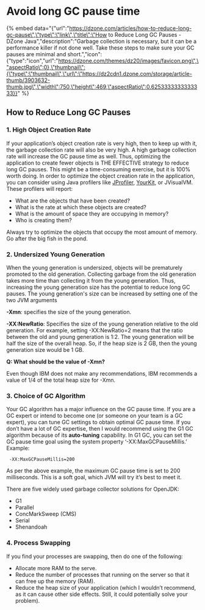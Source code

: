 # Avoid long GC pause time



{% embed data="{\"url\":\"https://dzone.com/articles/how-to-reduce-long-gc-pause\",\"type\":\"link\",\"title\":\"How to Reduce Long GC Pauses - DZone Java\",\"description\":\"Garbage collection is necessary, but it can be a performance killer if not done well. Take these steps to make sure your GC pauses are minimal and short.\",\"icon\":{\"type\":\"icon\",\"url\":\"https://dzone.com/themes/dz20/images/favicon.png\",\"aspectRatio\":0},\"thumbnail\":{\"type\":\"thumbnail\",\"url\":\"https://dz2cdn1.dzone.com/storage/article-thumb/3903632-thumb.jpg\",\"width\":750,\"height\":469,\"aspectRatio\":0.6253333333333333}}" %}

## How to Reduce Long GC Pauses

### 1. High Object Creation Rate

If your application’s object creation rate is very high, then to keep up with it, the garbage collection rate will also be very high. A high garbage collection rate will increase the GC pause time as well. Thus, optimizing the application to create fewer objects is THE EFFECTIVE strategy to reduce long GC pauses. This might be a time-consuming exercise, but it is 100% worth doing. In order to optimize the object creation rate in the application, you can consider using Java profilers like [JProfiler](https://www.ej-technologies.com/products/jprofiler/overview.html), [YourKit](https://yourkit.com/), or JVisualVM. These profilers will report:

* What are the objects that have been created?
* What is the rate at which these objects are created?
* What is the amount of space they are occupying in memory?
* Who is creating them?

Always try to optimize the objects that occupy the most amount of memory. Go after the big fish in the pond.

### 2. Undersized Young Generation

When the young generation is undersized, objects will be prematurely promoted to the old generation. Collecting garbage from the old generation takes more time than collecting it from the young generation. Thus, increasing the young generation size has the potential to reduce long GC pauses. The young generation's size can be increased by setting one of the two JVM arguments

**-Xmn**: specifies the size of the young generation.

**-XX:NewRatio**: Specifies the size of the young generation relative to the old generation. For example, setting -XX:NewRatio=2 means that the ratio between the old and young generation is 1:2. The young generation will be half the size of the overall heap. So, if the heap size is 2 GB, then the young generation size would be 1 GB.

  
**Q: What should be the value of -Xmn?**

Even though IBM does not make any recommendations, IBM recommends a value of 1/4 of the total heap size for -Xmn.

### 3. Choice of GC Algorithm

Your GC algorithm has a major influence on the GC pause time. If you are a GC expert or intend to become one \(or someone on your team is a GC expert\), you can tune GC settings to obtain optimal GC pause time. If you don’t have a lot of GC expertise, then I would recommend using the G1 GC algorithm because of its **auto-tuning** capability. In G1 GC, you can set the GC pause time goal using the system property ‘-XX:MaxGCPauseMillis.’ Example:

```text
 -XX:MaxGCPauseMillis=200
```

As per the above example, the maximum GC pause time is set to 200 milliseconds. This is a soft goal, which JVM will try it’s best to meet it. 

There are five widely used garbage collector solutions for OpenJDK:

* G1
* Parallel
* ConcMarkSweep \(CMS\)
* Serial
* Shenandoah

### 4. Process Swapping

If you find your processes are swapping, then do one of the following:

* Allocate more RAM to the serve.
* Reduce the number of processes that running on the server so that it can free up the memory \(RAM\).
* Reduce the heap size of your application \(which I wouldn’t recommend, as it can cause other side effects. Still, it could potentially solve your problem\).

